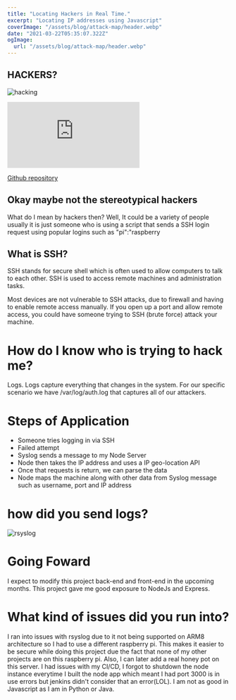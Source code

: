 ```yaml
---
title: "Locating Hackers in Real Time."
excerpt: "Locating IP addresses using Javascript"
coverImage: "/assets/blog/attack-map/header.webp"
date: "2021-03-22T05:35:07.322Z"
ogImage:
  url: "/assets/blog/attack-map/header.webp"
---
```


## HACKERS?

![hacking](/assets/blog/attack-map/hacker.gif)

<div className="embed-responsive">
  <embed src="https://map.edwin.computer">
</div>

[Github repository](https://github.com/notedwin/attack-map)

## Okay maybe not the stereotypical hackers

What do I mean by hackers then? Well, It could be a variety of people usually it is just someone who is using a script that sends a SSH login request using popular logins such as "pi":"raspberry

## What is SSH?

SSH stands for secure shell which is often used to allow computers to talk to each other. SSH is used to access remote machines and administration tasks.

Most devices are not vulnerable to SSH attacks, due to firewall and having to enable remote access manually.
If you open up a port and allow remote access, you could have someone trying to SSH (brute force) attack your machine.

# How do I know who is trying to hack me?

Logs. Logs capture everything that changes in the system. For our specific scenario we have /var/log/auth.log that captures all of our attackers.

# Steps of Application

- Someone tries logging in via SSH
- Failed attempt
- Syslog sends a message to my Node Server
- Node then takes the IP address and uses a IP geo-location API
- Once that requests is return, we can parse the data
- Node maps the machine along with other data from Syslog message such as username, port and IP address

# how did you send logs?

![rsyslog](rsyslog.webp)

# Going Foward

I expect to modify this project back-end and front-end in the upcoming months. This project gave me good exposure to NodeJs and Express.

# What kind of issues did you run into?

I ran into issues with rsyslog due to it not being supported on ARM8 architecture so I had to use a different raspberry pi.
This makes it easier to be secure while doing this project due the fact that none of my other projects are on this raspberry pi.
Also, I can later add a real honey pot on this server.
I had issues with my CI/CD, I forgot to shutdown the node instance everytime I built the node app which meant I had port 3000 is in use errors but jenkins didn't consider that an error(LOL).
I am not as good in Javascript as I am in Python or Java.
